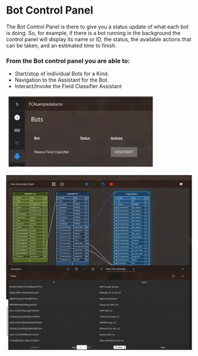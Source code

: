 # Bot Control Panel

The Bot Control Panel is there to give you a status update of what each bot is doing. So, for example, if there is a bot running in the background the control panel will display its name or ID, the status, the available actions that can be taken, and an estimated time to finish.  

### From the Bot control panel you are able to:

* Start/stop of individual Bots for a Kind.
* Navigation to the Assistant for the Bot.
* Interact/Invoke the Field Classifier Assistant

![Example of Bot Field Classifier Screen](../../../../.gitbook/assets/image%20%28128%29.png)

![Example Screen](../../../../.gitbook/assets/image%20%28100%29.png)

